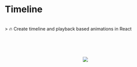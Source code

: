 # Timeline

<br/>
> 🔥 Create timeline and playback based animations in React

<br/><br/><br/>
<p align="center">
  <img src="https://i.gyazo.com/92335601b07bd758f45bb64ca8bac912.gif" />
</p>

